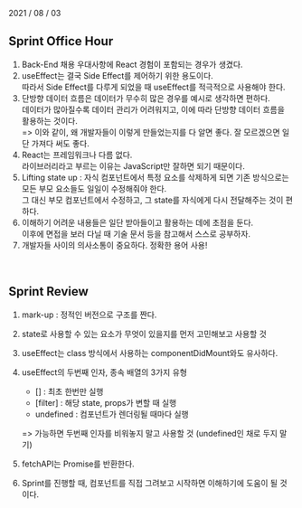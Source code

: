 2021 / 08 / 03

## Sprint Office Hour

1. Back-End 채용 우대사항에 React 경험이 포함되는 경우가 생겼다.
2. useEffect는 결국 Side Effect를 제어하기 위한 용도이다.  
   따라서 Side Effect를 다루게 되었을 때 useEffect를 적극적으로 사용해야 한다.
3. 단방향 데이터 흐름은 데이터가 무수히 많은 경우를 예시로 생각하면 편하다.  
   데이터가 많아질수록 데이터 관리가 어려워지고, 이에 따라 단방향 데이터 흐름을 활용하는 것이다.  
   => 이와 같이, 왜 개발자들이 이렇게 만들었는지를 다 알면 좋다. 잘 모르겠으면 일단 가져다 써도 좋다.
4. React는 프레임워크나 다름 없다.  
   라이브러리라고 부르는 이유는 JavaScript만 잘하면 되기 때문이다.
5. Lifting state up : 자식 컴포넌트에서 특정 요소를 삭제하게 되면 기존 방식으로는 모든 부모 요소들도 일일이 수정해줘야 한다.  
   그 대신 부모 컴포넌트에서 수정하고, 그 state를 자식에게 다시 전달해주는 것이 편하다.
6. 이해하기 어려운 내용들은 일단 받아들이고 활용하는 데에 초점을 둔다.  
   이후에 면접을 보러 다닐 때 기술 문서 등을 참고해서 스스로 공부하자.
7. 개발자들 사이의 의사소통이 중요하다. 정확한 용어 사용!

</br>

## Sprint Review

1. mark-up : 정적인 버전으로 구조를 짠다.
2. state로 사용할 수 있는 요소가 무엇이 있을지를 먼저 고민해보고 사용할 것
3. useEffect는 class 방식에서 사용하는 componentDidMount와도 유사하다.
4. useEffect의 두번째 인자, 종속 배열의 3가지 유형

   - [] : 최초 한번만 실행
   - [filter] : 해당 state, props가 변할 때 실행
   - undefined : 컴포넌트가 렌더링될 때마다 실행

   => 가능하면 두번째 인자를 비워놓지 말고 사용할 것 (undefined인 채로 두지 말기)

5. fetchAPI는 Promise를 반환한다.
6. Sprint를 진행할 때, 컴포넌트를 직접 그려보고 시작하면 이해하기에 도움이 될 것이다.
